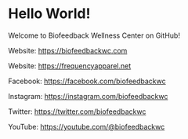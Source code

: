 # Hello World!
Welcome to Biofeedback Wellness Center on GitHub!

Website: https://biofeedbackwc.com

Website: https://frequencyapparel.net


Facebook: https://facebook.com/biofeedbackwc

Instagram: https://instagram.com/biofeedbackwc

Twitter: https://twitter.com/biofeedbackwc

YouTube: https://youtube.com/@biofeedbackwc
